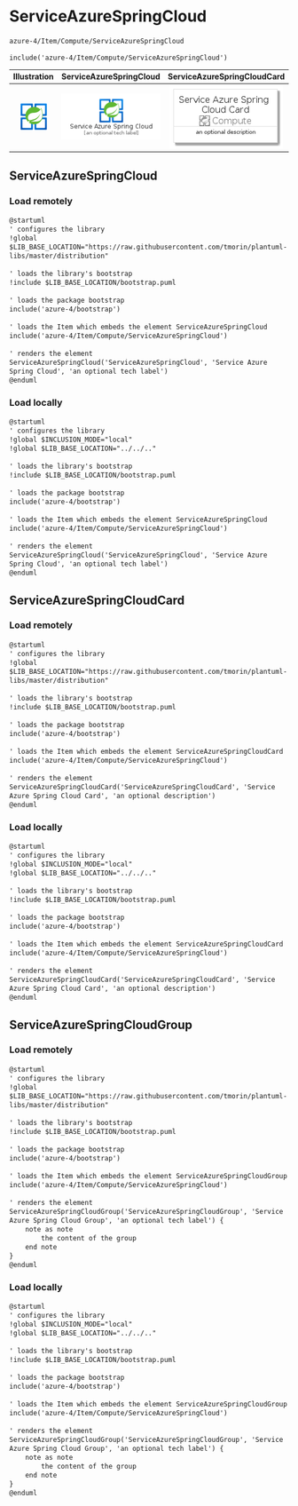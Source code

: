 # ServiceAzureSpringCloud


```text
azure-4/Item/Compute/ServiceAzureSpringCloud
```

```text
include('azure-4/Item/Compute/ServiceAzureSpringCloud')
```



| Illustration | ServiceAzureSpringCloud | ServiceAzureSpringCloudCard | ServiceAzureSpringCloudGroup |
| :---: | :---: | :---: | :---: |
| ![illustration for Illustration](../../../azure-4/Item/Compute/ServiceAzureSpringCloud.png) | ![illustration for ServiceAzureSpringCloud](../../../azure-4/Item/Compute/ServiceAzureSpringCloud.Local.png) | ![illustration for ServiceAzureSpringCloudCard](../../../azure-4/Item/Compute/ServiceAzureSpringCloudCard.Local.png) | ![illustration for ServiceAzureSpringCloudGroup](../../../azure-4/Item/Compute/ServiceAzureSpringCloudGroup.Local.png) |




## ServiceAzureSpringCloud

### Load remotely
```plantuml
@startuml
' configures the library
!global $LIB_BASE_LOCATION="https://raw.githubusercontent.com/tmorin/plantuml-libs/master/distribution"

' loads the library's bootstrap
!include $LIB_BASE_LOCATION/bootstrap.puml

' loads the package bootstrap
include('azure-4/bootstrap')

' loads the Item which embeds the element ServiceAzureSpringCloud
include('azure-4/Item/Compute/ServiceAzureSpringCloud')

' renders the element
ServiceAzureSpringCloud('ServiceAzureSpringCloud', 'Service Azure Spring Cloud', 'an optional tech label')
@enduml
```

### Load locally
```plantuml
@startuml
' configures the library
!global $INCLUSION_MODE="local"
!global $LIB_BASE_LOCATION="../../.."

' loads the library's bootstrap
!include $LIB_BASE_LOCATION/bootstrap.puml

' loads the package bootstrap
include('azure-4/bootstrap')

' loads the Item which embeds the element ServiceAzureSpringCloud
include('azure-4/Item/Compute/ServiceAzureSpringCloud')

' renders the element
ServiceAzureSpringCloud('ServiceAzureSpringCloud', 'Service Azure Spring Cloud', 'an optional tech label')
@enduml
```

## ServiceAzureSpringCloudCard

### Load remotely
```plantuml
@startuml
' configures the library
!global $LIB_BASE_LOCATION="https://raw.githubusercontent.com/tmorin/plantuml-libs/master/distribution"

' loads the library's bootstrap
!include $LIB_BASE_LOCATION/bootstrap.puml

' loads the package bootstrap
include('azure-4/bootstrap')

' loads the Item which embeds the element ServiceAzureSpringCloudCard
include('azure-4/Item/Compute/ServiceAzureSpringCloud')

' renders the element
ServiceAzureSpringCloudCard('ServiceAzureSpringCloudCard', 'Service Azure Spring Cloud Card', 'an optional description')
@enduml
```

### Load locally
```plantuml
@startuml
' configures the library
!global $INCLUSION_MODE="local"
!global $LIB_BASE_LOCATION="../../.."

' loads the library's bootstrap
!include $LIB_BASE_LOCATION/bootstrap.puml

' loads the package bootstrap
include('azure-4/bootstrap')

' loads the Item which embeds the element ServiceAzureSpringCloudCard
include('azure-4/Item/Compute/ServiceAzureSpringCloud')

' renders the element
ServiceAzureSpringCloudCard('ServiceAzureSpringCloudCard', 'Service Azure Spring Cloud Card', 'an optional description')
@enduml
```

## ServiceAzureSpringCloudGroup

### Load remotely
```plantuml
@startuml
' configures the library
!global $LIB_BASE_LOCATION="https://raw.githubusercontent.com/tmorin/plantuml-libs/master/distribution"

' loads the library's bootstrap
!include $LIB_BASE_LOCATION/bootstrap.puml

' loads the package bootstrap
include('azure-4/bootstrap')

' loads the Item which embeds the element ServiceAzureSpringCloudGroup
include('azure-4/Item/Compute/ServiceAzureSpringCloud')

' renders the element
ServiceAzureSpringCloudGroup('ServiceAzureSpringCloudGroup', 'Service Azure Spring Cloud Group', 'an optional tech label') {
    note as note
        the content of the group
    end note
}
@enduml
```

### Load locally
```plantuml
@startuml
' configures the library
!global $INCLUSION_MODE="local"
!global $LIB_BASE_LOCATION="../../.."

' loads the library's bootstrap
!include $LIB_BASE_LOCATION/bootstrap.puml

' loads the package bootstrap
include('azure-4/bootstrap')

' loads the Item which embeds the element ServiceAzureSpringCloudGroup
include('azure-4/Item/Compute/ServiceAzureSpringCloud')

' renders the element
ServiceAzureSpringCloudGroup('ServiceAzureSpringCloudGroup', 'Service Azure Spring Cloud Group', 'an optional tech label') {
    note as note
        the content of the group
    end note
}
@enduml
```

